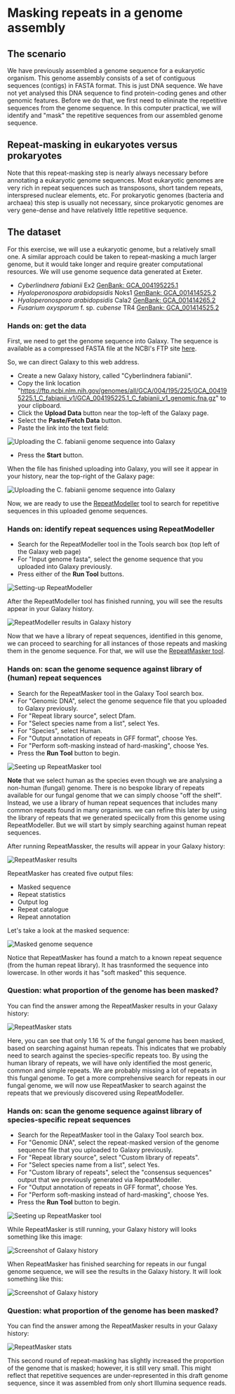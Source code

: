# Masking repeats in a genome assembly

## The scenario

We have previously assembled a genome sequence for a eukaryotic organism. This genome assembly consists of a set of contiguous sequences (contigs) in FASTA format.
This is just DNA sequence. We have not yet analysed this DNA sequence to find protein-coding genes and other genomic features. Before we do that, we first need to elininate the repetitive sequences from the genome sequence. In this computer practical, we will identify and "mask" the repetitive sequences from our assembled genome sequence.


## Repeat-masking in eukaryotes versus prokaryotes
Note that this repeat-masking step is nearly always necessary before annotating a eukaryotic genome sequences. Most eukaryotic genomes are very rich in repeat sequences such as transposons, short tandem repeats, interspresed nuclear elements, etc.
For prokaryotic genomes (bacteria and archaea) this step is usually not necessary, since prokaryotic genomes are very gene-dense and have relatively little repetitive sequence.

## The dataset
For this exercise, we will use a eukaryotic genome, but a relatively small one. A similar approach could be taken to repeat-masking a much larger genome, but it would take longer and require greater computational resources. We will use genome sequence data generated at Exeter.

- _Cyberlindnera fabianii_ Ex2 [GenBank: GCA_004195225.1](https://www.ncbi.nlm.nih.gov/datasets/genome/GCA_004195225.1/)
- _Hyaloperonospora arabidopsidis_ Noks1 [GenBank: GCA_001414525.2](https://www.ncbi.nlm.nih.gov/datasets/genome/GCA_001414525.2/)
- _Hyaloperonospora arabidopsidis_ Cala2 [GenBank: GCA_001414265.2](https://www.ncbi.nlm.nih.gov/datasets/genome/GCA_001414265.2/)
- _Fusarium oxysporum_ f. sp. _cubense_ TR4 [GenBank: GCA_001414525.2](https://www.ncbi.nlm.nih.gov/datasets/genome/GCA_007994515.1/)

### Hands on: get the data
First, we need to get the genome sequence into Galaxy. The sequence is available as a compressed FASTA file at the NCBI's FTP site
[here](https://ftp.ncbi.nlm.nih.gov/genomes/all/GCA/004/195/225/GCA_004195225.1_C_fabianii_v1/GCA_004195225.1_C_fabianii_v1_genomic.fna.gz).

So, we can direct Galaxy to this web address.
- Create a new Galaxy history, called "Cyberlindnera fabianii".
- Copy the link location "https://ftp.ncbi.nlm.nih.gov/genomes/all/GCA/004/195/225/GCA_004195225.1_C_fabianii_v1/GCA_004195225.1_C_fabianii_v1_genomic.fna.gz" to your clipboard.
- Click the **Upload Data** button near the top-left of the Galaxy page.
- Select the **Paste/Fetch Data** button.
- Paste the link into the text field:

![Uploading the C. fabianii genome sequence into Galaxy](masking-repeats/upload-cf-genome.png)

- Press the **Start** button.

When the file has finished uploading into Galaxy, you will see it appear in your history, near the top-right of the Galaxy page:

![Uploading the C. fabianii genome sequence into Galaxy](masking-repeats/uploaded-cf-genome.png)

Now, we are ready to use the [RepeatModeller](https://usegalaxy.eu/?tool_id=toolshed.g2.bx.psu.edu%2Frepos%2Fcsbl%2Frepeatmodeler%2Frepeatmodeler%2F2.0.5%2Bgalaxy0&version=latest) 
tool to search for repetitive sequences in this uploaded genome sequences.

### Hands on: identify repeat sequences using RepeatModeller

- Search for the RepeatModeller tool in the Tools search box (top left of the Galaxy web page)
- For "Input genome fasta", select the genome sequence that you uploaded into Galaxy previously.
- Press either of the **Run Tool** buttons.

![Setting-up RepeatModeller](masking-repeats/setup-repeatmodeller.png)

After the RepeatModeller tool has finished running, you will see the results appear in your Galaxy history.

![RepeatModeller results in Galaxy history](masking-repeats/finished-running-repeatmodeller.png)

Now that we have a library of repeat sequences, identified in this genome, we can proceed to searching for all instances of those repeats and masking them in the genome sequence. For that, we will use the [RepeatMasker tool](https://usegalaxy.eu/?tool_id=toolshed.g2.bx.psu.edu%2Frepos%2Fbgruening%2Frepeat_masker%2Frepeatmasker_wrapper%2F4.1.5%2Bgalaxy0&version=latest).

### Hands on: scan the genome sequence against library of (human) repeat sequences

- Search for the RepeatMasker tool in the Galaxy Tool search box.
- For "Genomic DNA", select the genome sequence file that you uploaded to Galaxy previously.
- For "Repeat library source", select Dfam.
- For "Select species name from a list", select Yes.
- For "Species", select Human.
- For "Output annotation of repeats in GFF format", choose Yes.
- For "Perform soft-masking instead of hard-masking", choose Yes.
- Press the **Run Tool** button to begin.

![Seeting up RepeatMasker tool](masking-repeats/running-repeatmasker-1.png)


**Note** that we select human as the species even though we are analysing a non-human (fungal) genome. There is no bespoke library of repeats available for our fungal genome that we can simply choose "off the shelf". Instead, we use a library of human repeat sequences that includes many common repeats found in many organisms. we can refine this later by using the library of repeats that we generated speciically from this genome using RepeatModeller. But we will start by simply searching against human repeat sequences.

After running RepeatMassker, the results will appear in your Galaxy history:

![RepeatMasker results](masking-repeats/repeatmasker-results-1.png)

RepeatMasker has created five output files:

- Masked sequence
- Repeat statistics
- Output log
- Repeat catalogue
- Repeat annotation

Let's take a look at the masked sequence:

![Masked genome sequence](masking-repeats/masked-sequence.png)

Notice that RepeatMasker has found a match to a known repeat sequence (from the human repeat library). It has trasnformed the sequence into lowercase. In other words it has "soft masked" this sequence.

### Question: what proportion of the genome has been masked? 

You can find the answer among the RepeatMasker results in your Galaxy history:

![RepeatMasker stats](masking-repeats/repeat-masker-stats-1.png)

Here, you can see that only 1.16 % of the fungal genome has been masked, based on searching against human repeats. This indicates that we probably need to search against the species-specific repeats too.
By using the human library of repeats, we will have only identified the most generic, common and simple repeats. We are probably missing a lot of repeats in this fungal genome. To get a more comprehensive search for repeats in our fungal genome, we will now use RepeatMasker to search against the repeats that we previously discovered using RepeatModeller.

### Hands on: scan the genome sequence against library of species-specific repeat sequences


- Search for the RepeatMasker tool in the Galaxy Tool search box.
- For "Genomic DNA", select the repeat-masked version of the genome sequence file that you uploaded to Galaxy previously.
- For "Repeat library source", select "Custom library of repeats".
- For "Select species name from a list", select Yes.
- For "Custom library of repeats", select the "consensus sequences" output that we previously generated via RepeatModeller.
- For "Output annotation of repeats in GFF format", choose Yes.
- For "Perform soft-masking instead of hard-masking", choose Yes.
- Press the **Run Tool** button to begin.

![Seeting up RepeatMasker tool](masking-repeats/running-repeatmasker-2.png)

While RepeatMasker is still running, your Galaxy history will looks something like this image:

![Screenshot of Galaxy history](masking-repeats/still-running.png)


When RepeatMasker has finished searching for repeats in our fungal genome sequence, we will see the results in the Galaxy history.
It will look something like this:
  
![Screenshot of Galaxy history](masking-repeats/finished-running.png)

### Question: what proportion of the genome has been masked? 

You can find the answer among the RepeatMasker results in your Galaxy history:

![RepeatMasker stats](masking-repeats/repeat-masker-stats-2.png)

This second round of repeat-masking has slightly increased the proportion of the genome that is masked;
however, it is still very small. This might reflect that repetitive sequences are under-represented in this draft genome sequence, since it was assembled from only short Illumina sequence reads.
  
